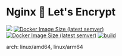 # Nginx 💖 Let's Encrypt
![](https://img.shields.io/badge/-%%NGINX_VERSION%%-informational)
[![Docker Image Size (latest semver)](https://img.shields.io/docker/image-size/%%IMAGE%%)](https://hub.docker.com/r/%%IMAGE%%)
[![Docker Image Size (latest semver)](https://img.shields.io/docker/pulls/%%IMAGE%%)](https://hub.docker.com/r/%%IMAGE%%)
[![build](https://github.com/hyqo/docker-nginx-acme.sh/actions/workflows/build.yml/badge.svg?event=push)](https://github.com/hyqo/docker-nginx-acme.sh/actions/workflows/build.yml)

arch: linux/amd64, linux/arm64
